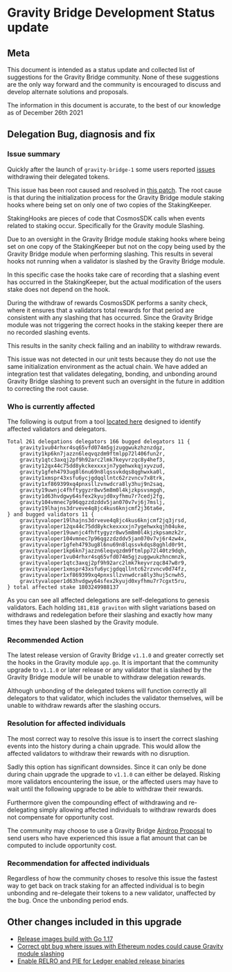 # Gravity Bridge Development Status update

## Meta

This document is intended as a status update and collected list of suggestions for the Gravity Bridge community. None of these suggestions are the only way forward and the community is encouraged to discuss and develop alternate solutions and proposals.

The information in this document is accurate, to the best of our knowledge as of December 26th 2021

## Delegation Bug, diagnosis and fix

### Issue summary

Quickly after the launch of `gravity-bridge-1` some users reported [issues](https://github.com/Gravity-Bridge/Gravity-Bridge/issues/2) withdrawing their delegated tokens.

This issue has been root caused and resolved in [this patch](https://github.com/Gravity-Bridge/Gravity-Bridge/commit/146b11fcfd8d6c4dcb541507d634839f37e0cce8). The root cause is that during the initialization process for the Gravity Bridge module staking hooks where being set on only one of two copies of the StakingKeeper.

StakingHooks are pieces of code that CosmosSDK calls when events related to staking occur. Specifically for the Gravity module Slashing.

Due to an oversight in the Gravity Bridge module staking hooks where being set on one copy of the StakingKeeper but not on the copy being used by the Gravity Bridge module when performing slashing. This results in several hooks not running when a validator is slashed by the Gravity Bridge module.

In this specific case the hooks take care of recording that a slashing event has occurred in the StakingKeeper, but the actual modification of the users stake does not depend on the hook.

During the withdraw of rewards CosmosSDK performs a sanity check, where it ensures that a validators total rewards for that period are consistent with any slashing that has occurred. Since the Gravity Bridge module was not triggering the correct hooks in the staking keeper there are no recorded slashing events.

This results in the sanity check failing and an inability to withdraw rewards.

This issue was not detected in our unit tests because they do not use the same initialization environment as the actual chain. We have added an integration test that validates delegating, bonding, and unbonding around Gravity Bridge slashing to prevent such an oversight in the future in addition to correcting the root cause.

### Who is currently affected

The following is output from a tool [located here](https://github.com/jkilpatr/inspect-delegators) designed to identify affected validators and delegators.

```text
Total 261 delegations delegators 166 bugged delegators 11 {
    gravity1vu04rhxr4sq65vfd074m5gjzuggwukzhznzdgz,
    gravity1kp6kn7jazzn6leqvqzdm9ftmlpp72l406fun2r,
    gravity1qtc3axqj2pf9h92arc2lmk7keyvrzqc8y4hef3,
    gravity12qx44c75dd8ykckexxxxjn7ygehwxkqjxyvzud,
    gravity1gfeh4793ug8l6nu69n8lqssvkdqs8qghwxka0l,
    gravity1xmspr43xsfu6ycjgdqqllntc62rzvncv7x8trk,
    gravity1xf869399xq4pnxsllzvnwdcra8ly3huj9n2saq,
    gravity19uwnjc4fhftygyzr8wv5m8m0l4kjzkpsvsmgqh,
    gravity1d63hvdgwy64sfex2kyujd0xyfhmu7r7cedj2fg,
    gravity104vmnec7p96qgzzdzddv5jan070v7vj6j7mslj,
    gravity19lhajns3drveve4q8jc4kus6knjcmf2j36ta6e,
} and bugged validators 11 {
    gravityvaloper19lhajns3drveve4q8jc4kus6knjcmf2jq3jrsd,
    gravityvaloper12qx44c75dd8ykckexxxxjn7ygehwxkqjh04uke,
    gravityvaloper19uwnjc4fhftygyzr8wv5m8m0l4kjzkpsamzk2r,
    gravityvaloper104vmnec7p96qgzzdzddv5jan070v7vj6r4zw4x,
    gravityvaloper1gfeh4793ug8l6nu69n8lqssvkdqs8qghld0r9t,
    gravityvaloper1kp6kn7jazzn6leqvqzdm9ftmlpp72l40tz9dqh,
    gravityvaloper1vu04rhxr4sq65vfd074m5gjzuggwukzhncmnzk,
    gravityvaloper1qtc3axqj2pf9h92arc2lmk7keyvrzqc847w8r9,
    gravityvaloper1xmspr43xsfu6ycjgdqqllntc62rzvncv0d74fz,
    gravityvaloper1xf869399xq4pnxsllzvnwdcra8ly3huj5cnwh5,
    gravityvaloper1d63hvdgwy64sfex2kyujd0xyfhmu7r7cgxt5ru,
} total affected stake 1803249988137

```

As you can see all affected delegations are self-delegations to genesis validators. Each holding `181,818 graviton` with slight
variations based on withdraws and redelegation before their slashing and exactly how many times they have been slashed by the Gravity module.

### Recommended Action

The latest release version of Gravity Bridge `v1.1.0` and greater correctly set the hooks in the Gravity module `app.go`. It is important that the community upgrade to `v1.1.0` or later release or any validator that is slashed by the Gravity Bridge module will be unable to withdraw delegation rewards.

Although unbonding of the delegated tokens will function correctly all delegators to that validator, which includes the validator themselves, will be unable to withdraw rewards after the slashing occurs.

### Resolution for affected individuals

The most correct way to resolve this issue is to insert the correct slashing events into the history during a chain upgrade. This would allow the affected validators to withdraw their rewards with no disruption.

Sadly this option has significant downsides. Since it can only be done during chain upgrade the upgrade to `v1.1.0` can either be delayed. Risking more validators encountering the issue, or the affected users may have to wait until the following upgrade to be able to withdraw their rewards.

Furthermore given the compounding effect of withdrawing and re-delegating simply allowing affected individuals to withdraw rewards does not compensate for opportunity cost.

The community may choose to use a Gravity Bridge [Airdrop Proposal](https://github.com/Gravity-Bridge/Gravity-Bridge/blob/main/module/proto/gravity/v1/types.proto#L67) to send users who have experienced this issue a flat amount that can be computed to include opportunity cost.

### Recommendation for affected individuals

Regardless of how the community choses to resolve this issue the fastest way to get back on track staking for an affected individual is to begin unbonding and re-delegate their tokens to a new validator, unaffected by the bug. Once the unbonding period ends.

## Other changes included in this upgrade

* [Release images build with Go 1.17](https://github.com/Gravity-Bridge/Gravity-Bridge/commit/e6f0f9ccea3699742bc775239dd64178ce4236af)
* [Correct gbt bug where issues with Ethereum nodes could cause Gravity module slashing](https://github.com/Gravity-Bridge/Gravity-Bridge/commit/d9e5b5174e535bdc92706ce9db981d10f867e5b6)
* [Enable RELRO and PIE for Ledger enabled release binaries](https://github.com/Gravity-Bridge/Gravity-Bridge/commit/89b323e7782217c2aff7022f340d3b502d261b6d)